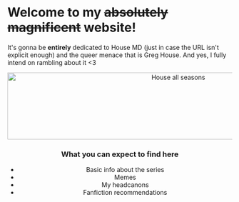 # Welcome to my ~~absolutely magnificent~~ website!
It's gonna be **entirely** dedicated to House MD (just in case the URL isn't explicit enough) and the queer menace that is Greg House.
And yes, I fully intend on rambling about it <3

<center> <img width="750" height="150" alt="House all seasons" src="https://github.com/user-attachments/assets/b21bf2b7-d222-4d55-a736-6e557dc0078d" 
  /> <center/>

### What you can expect to find here

* Basic info about the series
* Memes
* My headcanons
* Fanfiction recommendations
